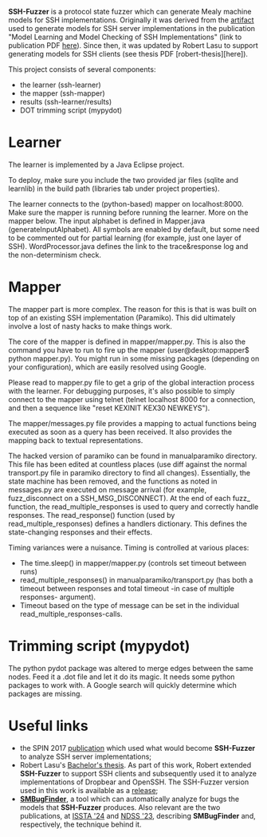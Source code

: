 **SSH-Fuzzer** is a protocol state fuzzer which can generate Mealy machine models for SSH implementations.
Originally it was derived from the [artifact][learning-ssh-artifact] used to generate models for SSH server implementations in the publication "Model Learning and Model Checking of SSH Implementations" (link to publication PDF [here][learning-ssh]).
Since then, it was updated by Robert Lasu to support generating models for SSH clients (see thesis PDF [robert-thesis][here]).

This project consists of several components:
* the learner (ssh-learner)
* the mapper (ssh-mapper)
* results (ssh-learner/results)
* DOT trimming script (mypydot)

# Learner
The learner is implemented by a Java Eclipse project. 

To deploy, make sure you include the two provided jar files (sqlite and learnlib) in the build path (libraries tab under project properties).

The learner connects to the (python-based) mapper on localhost:8000. Make sure the mapper is running before running the learner. More on the mapper below. The input alphabet is defined in Mapper.java (generateInputAlphabet). All symbols are enabled by default, but some need to be commented out for partial learning (for example, just one layer of SSH). WordProcessor.java defines the link to the trace&response log and the non-determinism check. 

# Mapper
The mapper part is more complex. The reason for this is that is was built on top of an existing SSH implementation (Paramiko). This did ultimately involve a lost of nasty hacks to make things work. 

The core of the mapper is defined in mapper/mapper.py. This is also the command you have to run to fire up the mapper (user@desktop:mapper$ python mapper.py). You might run in some missing packages (depending on your configuration), which are easily resolved using Google.

Please read to mapper.py file to get a grip of the global interaction process with the learner. For debugging purposes, it's also possible to simply connect to the mapper using telnet (telnet localhost 8000 for a connection, and then a sequence like "reset KEXINIT KEX30 NEWKEYS"). 

The mapper/messages.py file provides a mapping to actual functions being executed as soon as a query has been received. It also provides the mapping back to textual representations.

The hacked version of paramiko can be found in manualparamiko directory. This file has been edited at countless places (use diff against the normal transport.py file in paramiko directory to find all changes). Essentially, the state machine has been removed, and the functions as noted in messages.py are executed on message arrival (for example, fuzz_disconnect on a SSH_MSG_DISCONNECT). At the end of each fuzz_ function, the read_multiple_responses is used to query and correctly handle responses. The read_response() function (used by read_multiple_responses) defines a handlers dictionary. This defines the state-changing responses and their effects.

Timing variances were a nuisance. Timing is controlled at various places:
- The time.sleep() in mapper/mapper.py (controls set timeout between runs)
- read_multiple_responses() in manualparamiko/transport.py (has both a timeout between responses and total timeout -in case of multiple responses- argument). 
- Timeout based on the type of message can be set in the individual read_multiple_responses-calls. 

# Trimming script (mypydot)
The python pydot package was altered to merge edges between the same nodes. 
Feed it a .dot file and let it do its magic. 
It needs some python packages to work with. 
A Google search will quickly determine which packages are missing.

# Useful links
- the SPIN 2017 [publication][learning-ssh] which used what would become **SSH-Fuzzer** to analyze SSH server implementations;
- Robert Lasu's [Bachelor's thesis][robert-thesis]. As part of this work, Robert extended **SSH-Fuzzer** to support SSH clients and subsequently used it to analyze implementations of Dropbear and OpenSSH. The SSH-Fuzzer version used in this work is available as a [release][robert-thesis-code];
- [**SMBugFinder**][smbugfinder], a tool which can automatically analyze for bugs the models that **SSH-Fuzzer** produces.
Also relevant are the two publications, at [ISSTA '24][smbugfinderpaper] and [NDSS '23][ndss23paper], describing **SMBugFinder** and, respectively, the technique behind it.


[learning-ssh-artifact]:https://repository.ubn.ru.nl/handle/2066/184275
[learning-ssh]:https://paulfiterau.github.io/publications/2017-SPIN.pdf
[robert-thesis]:https://www.diva-portal.org/smash/get/diva2:1795754/FULLTEXT01.pdf
[robert-thesis-code]:https://github.com/assist-project/ssh-fuzzer/releases/tag/robert-thesis
[smbugfinder]:https://github.com/assist-project/state-machine-bug-finder
[smbugfinderpaper]:https://dl.acm.org/doi/pdf/10.1145/3650212.3685310
[ndss23paper]:https://www.ndss-symposium.org/wp-content/uploads/2023/02/ndss2023_s68_paper.pdf